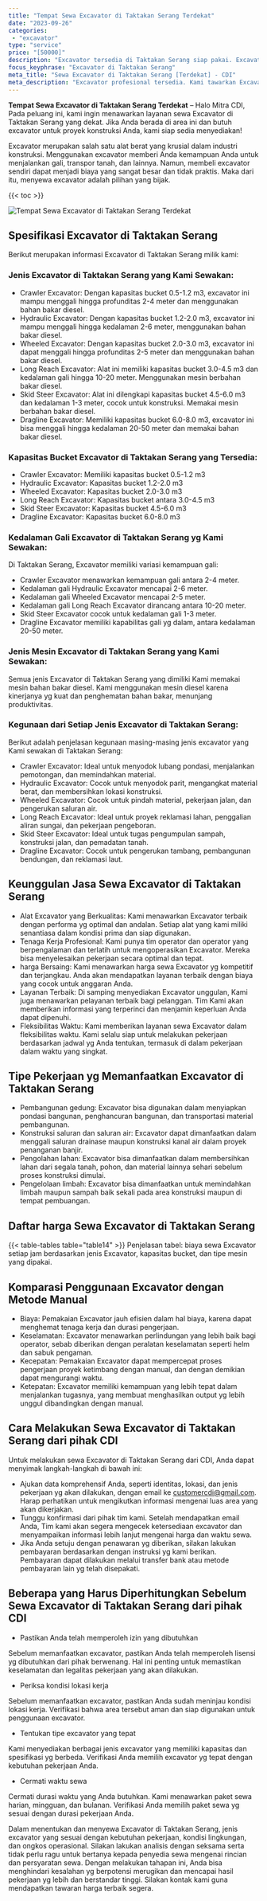 ```yaml
---
title: "Tempat Sewa Excavator di Taktakan Serang Terdekat"
date: "2023-09-26"
categories:
 - "excavator"
type: "service"
price: "[50000]"
description: "Excavator tersedia di Taktakan Serang siap pakai. Excavator unggulan untuk proyek pembangunan yang membutuhkan peralatan profesional dengan performa optimal. Konsultasikan kebutuhan Anda."
focus_keyphrase: "Excavator di Taktakan Serang"
meta_title: "Sewa Excavator di Taktakan Serang [Terdekat] - CDI"
meta_description: "Excavator profesional tersedia. Kami tawarkan Excavator berkualitas untuk menyelesaikan pekerjaan. Promo menarik tersedia."
---
```


**Tempat Sewa Excavator di Taktakan Serang Terdekat** – Halo Mitra CDI, Pada peluang ini, kami ingin menawarkan layanan sewa Excavator di Taktakan Serang yang dekat. Jika Anda berada di area ini dan butuh excavator untuk proyek konstruksi Anda, kami siap sedia menyediakan!

Excavator merupakan salah satu alat berat yang krusial dalam industri konstruksi. Menggunakan excavator memberi Anda kemampuan Anda untuk menjalankan gali, transpor tanah, dan lainnya. Namun, membeli excavator sendiri dapat menjadi biaya yang sangat besar dan tidak praktis. Maka dari itu, menyewa excavator adalah pilihan yang bijak.

{{< toc >}}

![Tempat Sewa Excavator di Taktakan Serang Terdekat](/images/excavator/excavator-17.jpg)

## Spesifikasi Excavator di Taktakan Serang

Berikut merupakan informasi Excavator di Taktakan Serang milik kami:

### Jenis Excavator di Taktakan Serang yang Kami Sewakan:

*   Crawler Excavator: Dengan kapasitas bucket 0.5-1.2 m3, excavator ini mampu menggali hingga profunditas 2-4 meter dan menggunakan bahan bakar diesel.
*   Hydraulic Excavator: Dengan kapasitas bucket 1.2-2.0 m3, excavator ini mampu menggali hingga kedalaman 2-6 meter, menggunakan bahan bakar diesel.
*   Wheeled Excavator: Dengan kapasitas bucket 2.0-3.0 m3, excavator ini dapat menggali hingga profunditas 2-5 meter dan menggunakan bahan bakar diesel.
*   Long Reach Excavator: Alat ini memiliki kapasitas bucket 3.0-4.5 m3 dan kedalaman gali hingga 10-20 meter. Menggunakan mesin berbahan bakar diesel.
*   Skid Steer Excavator: Alat ini dilengkapi kapasitas bucket 4.5-6.0 m3 dan kedalaman 1-3 meter, cocok untuk konstruksi. Memakai mesin berbahan bakar diesel.
*   Dragline Excavator: Memiliki kapasitas bucket 6.0-8.0 m3, excavator ini bisa menggali hingga kedalaman 20-50 meter dan memakai bahan bakar diesel.

### Kapasitas Bucket Excavator di Taktakan Serang yang Tersedia:

*   Crawler Excavator: Memiliki kapasitas bucket 0.5-1.2 m3
*   Hydraulic Excavator: Kapasitas bucket 1.2-2.0 m3
*   Wheeled Excavator: Kapasitas bucket 2.0-3.0 m3
*   Long Reach Excavator: Kapasitas bucket antara 3.0-4.5 m3
*   Skid Steer Excavator: Kapasitas bucket 4.5-6.0 m3
*   Dragline Excavator: Kapasitas bucket 6.0-8.0 m3

### Kedalaman Gali Excavator di Taktakan Serang yg Kami Sewakan:

Di Taktakan Serang, Excavator memiliki variasi kemampuan gali:

*   Crawler Excavator menawarkan kemampuan gali antara 2-4 meter.
*   Kedalaman gali Hydraulic Excavator mencapai 2-6 meter.
*   Kedalaman gali Wheeled Excavator mencapai 2-5 meter.
*   Kedalaman gali Long Reach Excavator dirancang antara 10-20 meter.
*   Skid Steer Excavator cocok untuk kedalaman gali 1-3 meter.
*   Dragline Excavator memiliki kapabilitas gali yg dalam, antara kedalaman 20-50 meter.

### Jenis Mesin Excavator di Taktakan Serang yang Kami Sewakan:

Semua jenis Excavator di Taktakan Serang yang dimiliki Kami memakai mesin bahan bakar diesel. Kami menggunakan mesin diesel karena kinerjanya yg kuat dan penghematan bahan bakar, menunjang produktivitas.

### Kegunaan dari Setiap Jenis Excavator di Taktakan Serang:

Berikut adalah penjelasan kegunaan masing-masing jenis excavator yang Kami sewakan di Taktakan Serang:

*   Crawler Excavator: Ideal untuk menyodok lubang pondasi, menjalankan pemotongan, dan memindahkan material.
*   Hydraulic Excavator: Cocok untuk menyodok parit, mengangkat material berat, dan membersihkan lokasi konstruksi.
*   Wheeled Excavator: Cocok untuk pindah material, pekerjaan jalan, dan pengerukan saluran air.
*   Long Reach Excavator: Ideal untuk proyek reklamasi lahan, penggalian aliran sungai, dan pekerjaan pengeboran.
*   Skid Steer Excavator: Ideal untuk tugas pengumpulan sampah, konstruksi jalan, dan pemadatan tanah.
*   Dragline Excavator: Cocok untuk pengerukan tambang, pembangunan bendungan, dan reklamasi laut.

## Keunggulan Jasa Sewa Excavator di Taktakan Serang

*   Alat Excavator yang Berkualitas: Kami menawarkan Excavator terbaik dengan performa yg optimal dan andalan. Setiap alat yang kami miliki senantiasa dalam kondisi prima dan siap digunakan.
*   Tenaga Kerja Profesional: Kami punya tim operator dan operator yang berpengalaman dan terlatih untuk mengoperasikan Excavator. Mereka bisa menyelesaikan pekerjaan secara optimal dan tepat.
*   harga Bersaing: Kami menawarkan harga sewa Excavator yg kompetitif dan terjangkau. Anda akan mendapatkan layanan terbaik dengan biaya yang cocok untuk anggaran Anda.
*   Layanan Terbaik: Di samping menyediakan Excavator unggulan, Kami juga menawarkan pelayanan terbaik bagi pelanggan. Tim Kami akan memberikan informasi yang terperinci dan menjamin keperluan Anda dapat dipenuhi.
*   Fleksibilitas Waktu: Kami memberikan layanan sewa Excavator dalam fleksibilitas waktu. Kami selalu siap untuk melakukan pekerjaan berdasarkan jadwal yg Anda tentukan, termasuk di dalam pekerjaan dalam waktu yang singkat.

## Tipe Pekerjaan yg Memanfaatkan Excavator di Taktakan Serang

*   Pembangunan gedung: Excavator bisa digunakan dalam menyiapkan pondasi bangunan, penghancuran bangunan, dan transportasi material pembangunan.
*   Konstruksi saluran dan saluran air: Excavator dapat dimanfaatkan dalam menggali saluran drainase maupun konstruksi kanal air dalam proyek penanganan banjir.
*   Pengolahan lahan: Excavator bisa dimanfaatkan dalam membersihkan lahan dari segala tanah, pohon, dan material lainnya sehari sebelum proses konstruksi dimulai.
*   Pengelolaan limbah: Excavator bisa dimanfaatkan untuk memindahkan limbah maupun sampah baik sekali pada area konstruksi maupun di tempat pembuangan.

## Daftar harga Sewa Excavator di Taktakan Serang

{{< table-tables table="table14" >}} Penjelasan tabel: biaya sewa Excavator setiap jam berdasarkan jenis Excavator, kapasitas bucket, dan tipe mesin yang dipakai. 

## Komparasi Penggunaan Excavator dengan Metode Manual

*   Biaya: Pemakaian Excavator jauh efisien dalam hal biaya, karena dapat menghemat tenaga kerja dan durasi pengerjaan.
*   Keselamatan: Excavator menawarkan perlindungan yang lebih baik bagi operator, sebab diberikan dengan peralatan keselamatan seperti helm dan sabuk pengaman.
*   Kecepatan: Pemakaian Excavator dapat mempercepat proses pengerjaan proyek ketimbang dengan manual, dan dengan demikian dapat mengurangi waktu.
*   Ketepatan: Excavator memiliki kemampuan yang lebih tepat dalam menjalankan tugasnya, yang membuat menghasilkan output yg lebih unggul dibandingkan dengan manual.

## Cara Melakukan Sewa Excavator di Taktakan Serang dari pihak CDI

Untuk melakukan sewa Excavator di Taktakan Serang dari CDI, Anda dapat menyimak langkah-langkah di bawah ini:

*   Ajukan data komprehensif Anda, seperti identitas, lokasi, dan jenis pekerjaan yg akan dilakukan, dengan email ke customercdi@gmail.com. Harap perhatikan untuk mengikutkan informasi mengenai luas area yang akan dikerjakan.
*   Tunggu konfirmasi dari pihak tim kami. Setelah mendapatkan email Anda, Tim kami akan segera mengecek ketersediaan excavator dan menyampaikan informasi lebih lanjut mengenai harga dan waktu sewa.
*   Jika Anda setuju dengan penawaran yg diberikan, silakan lakukan pembayaran berdasarkan dengan instruksi yg kami berikan. Pembayaran dapat dilakukan melalui transfer bank atau metode pembayaran lain yg telah disepakati.

## Beberapa yang Harus Diperhitungkan Sebelum Sewa Excavator di Taktakan Serang dari pihak CDI

*   Pastikan Anda telah memperoleh izin yang dibutuhkan

Sebelum memanfaatkan excavator, pastikan Anda telah memperoleh lisensi yg dibutuhkan dari pihak berwenang. Hal ini penting untuk memastikan keselamatan dan legalitas pekerjaan yang akan dilakukan.
*   Periksa kondisi lokasi kerja

Sebelum memanfaatkan excavator, pastikan Anda sudah meninjau kondisi lokasi kerja. Verifikasi bahwa area tersebut aman dan siap digunakan untuk penggunaan excavator.
*   Tentukan tipe excavator yang tepat

Kami menyediakan berbagai jenis excavator yang memiliki kapasitas dan spesifikasi yg berbeda. Verifikasi Anda memilih excavator yg tepat dengan kebutuhan pekerjaan Anda.
*   Cermati waktu sewa

Cermati durasi waktu yang Anda butuhkan. Kami menawarkan paket sewa harian, mingguan, dan bulanan. Verifikasi Anda memilih paket sewa yg sesuai dengan durasi pekerjaan Anda.

Dalam menentukan dan menyewa Excavator di Taktakan Serang, jenis excavator yang sesuai dengan kebutuhan pekerjaan, kondisi lingkungan, dan ongkos operasional. Silakan lakukan analisis dengan seksama serta tidak perlu ragu untuk bertanya kepada penyedia sewa mengenai rincian dan persyaratan sewa. Dengan melakukan tahapan ini, Anda bisa menghindari kesalahan yg berpotensi merugikan dan mencapai hasil pekerjaan yg lebih dan berstandar tinggi. Silakan kontak kami guna mendapatkan tawaran harga terbaik segera.